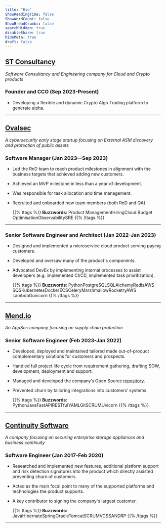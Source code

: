 ```yaml
---
title: "Bio"
ShowReadingTime: false
ShowWordCount: false
ShowBreadCrumbs: false
searchHidden: true
disableShare: true
hideMeta: true
draft: false
---
```

## [ST Consultancy](http://o-st.dev/)
_Software Consultancy and Engineering company for Cloud and Crypto products_

### Founder and CCO (Sep 2023-Present)
* Developing a flexible and dynamic Crypto Algo Trading platform to generate alpha.
---

## [Ovalsec](https://ovalsec.com)
_A cybersecurity early stage startup focusing on External ASM discovery and protection of public assets_

### Software Manager (Jan 2023—Sep 2023)

- Led the RnD team to reach product milestones in alignment with the business targets that achieved adding new customers.
- Achieved an MVP milestone in less than a year of development.
- Was responsible for task allocation and time management.
- Recruited and onboarded new team members (both RnD and QA).

  {{% ttags %}}
  <par>
    <strong>Buzzwords: </strong>
    <t>Product Management</t><t>Hiring</t><t>Cloud Budget Optimisation</t><t>Observability</t><t>SRE</t>
  </par>
  {{% /ttags %}}

---

### Senior Software Engineer and Architect (Jan 2022-Jan 2023)

- Designed and implemented a microservice cloud product serving paying customers.
- Developed and oversaw many of the product's components.
- Advocated DevEx by implementing internal processes to assist developers (e.g. implemented CI/CD, implemented task prioritization).

  {{% ttags %}}
  <par>
    <strong>Buzzwords: </strong>
    <t>Python</t><t>PostgreSQL</t><t>SQLAlchemy</t><t>Redis</t><t>AWS SQS</t><t>Kubernetes</t><t>Docker</t><t>ECS</t><t>Celery</t><t>Marshmallow</t><t>Rocketry</t><t>AWS Lambda</t><t>Gunicorn</t>
  </par>
  {{% /ttags %}}

---
## [Mend.io](https://www.mend.io)
_An AppSec company focusing on supply chain protection_

### Senior Software Engineer (Feb 2023-Jan 2022)

- Developed, deployed and maintained tailored made out-of-product complementary solutions for customers and prospects.
- Handled full project life cycle from requirement gathering, drafting SOW, development, deployment and support.
- Managed and developed the company’s Open Source [repository](https://github.com/whitesource-ps).
- Prevented churn by tailoring integrations into customers’ systems.

  {{% ttags %}}
  <par>
    <strong>Buzzwords: </strong>
    <t>Python</t><t>Java</t><t>FastAPI</t><t>RESTful</t><t>YAML</t><t>Git</t><t>SCRUM</t><t>Uvicorn</t>
  </par>
  {{% /ttags %}}

---
## [Continuity Software](https://www.continuitysoftware.com)
_A company focusing on securing enterprise storage appliances and business continuity_

### Software Engineer (Jan 2017-Feb 2020)

- Researched and implemented new features, additional platform support and risk detection signatures into the product which directly assisted preventing churn of customers.
- Acted as the main focal point to many of the supported platforms and technologies the product supports.
- A key contributor to signing the company's largest customer.

  {{% ttags %}}
  <par>
    <strong>Buzzwords: </strong>
    <t>Java</t><t>Hibernate</t><t>Spring</t><t>Oracle</t><t>Tomcat</t><t>SCRUM</t><t>VCS</t><t>SAN</t><t>DRP</t>
  {{% /ttags %}}
  </par>
---